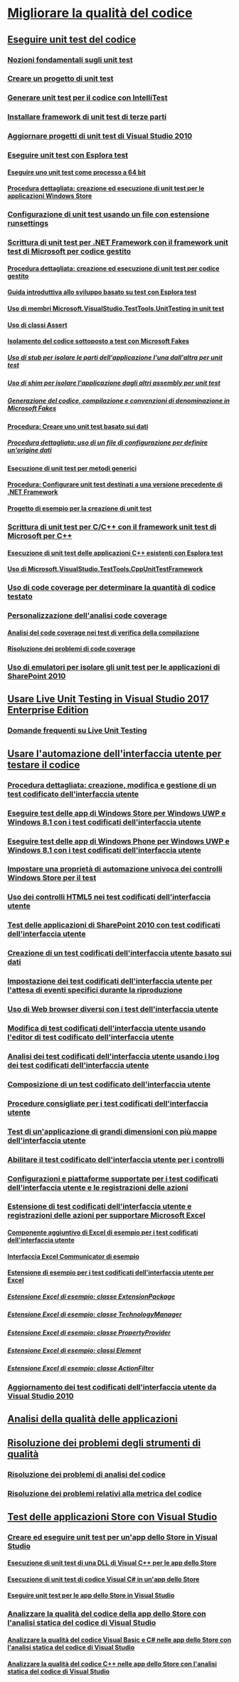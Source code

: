 # [Migliorare la qualità del codice](improve-code-quality.md)
## [Eseguire unit test del codice](unit-test-your-code.md)
### [Nozioni fondamentali sugli unit test](unit-test-basics.md)
### [Creare un progetto di unit test](create-a-unit-test-project.md)
### [Generare unit test per il codice con IntelliTest](generate-unit-tests-for-your-code-with-intellitest.md)
### [Installare framework di unit test di terze parti](install-third-party-unit-test-frameworks.md)
### [Aggiornare progetti di unit test di Visual Studio 2010](upgrade-visual-studio-2010-unit-test-projects.md)
### [Eseguire unit test con Esplora test](run-unit-tests-with-test-explorer.md)
#### [Eseguire uno unit test come processo a 64 bit](run-a-unit-test-as-a-64-bit-process.md)
#### [Procedura dettagliata: creazione ed esecuzione di unit test per le applicazioni Windows Store](walkthrough-creating-and-running-unit-tests-for-windows-store-apps.md)
### [Configurazione di unit test usando un file con estensione runsettings](configure-unit-tests-by-using-a-dot-runsettings-file.md)
### [Scrittura di unit test per .NET Framework con il framework unit test di Microsoft per codice gestito](writing-unit-tests-for-the-dotnet-framework-with-the-microsoft-unit-test-framework-for-managed-code.md)
#### [Procedura dettagliata: creazione ed esecuzione di unit test per codice gestito](walkthrough-creating-and-running-unit-tests-for-managed-code.md)
#### [Guida introduttiva allo sviluppo basato su test con Esplora test](quick-start-test-driven-development-with-test-explorer.md)
#### [Uso di membri Microsoft.VisualStudio.TestTools.UnitTesting in unit test](using-microsoft-visualstudio-testtools-unittesting-members-in-unit-tests.md)
#### [Uso di classi Assert](using-the-assert-classes.md)
#### [Isolamento del codice sottoposto a test con Microsoft Fakes](isolating-code-under-test-with-microsoft-fakes.md)
##### [Uso di stub per isolare le parti dell'applicazione l'una dall'altra per unit test](using-stubs-to-isolate-parts-of-your-application-from-each-other-for-unit-testing.md)
##### [Uso di shim per isolare l'applicazione dagli altri assembly per unit test](using-shims-to-isolate-your-application-from-other-assemblies-for-unit-testing.md)
##### [Generazione del codice, compilazione e convenzioni di denominazione in Microsoft Fakes](code-generation-compilation-and-naming-conventions-in-microsoft-fakes.md)
#### [Procedura: Creare uno unit test basato sui dati](how-to-create-a-data-driven-unit-test.md)
##### [Procedura dettagliata: uso di un file di configurazione per definire un'origine dati](walkthrough-using-a-configuration-file-to-define-a-data-source.md)
#### [Esecuzione di unit test per metodi generici](unit-tests-for-generic-methods.md)
#### [Procedura: Configurare unit test destinati a una versione precedente di .NET Framework](how-to-configure-unit-tests-to-target-an-earlier-version-of-the-dotnet-framework.md)
#### [Progetto di esempio per la creazione di unit test](sample-project-for-creating-unit-tests.md)
### [Scrittura di unit test per C/C++ con il framework unit test di Microsoft per C++](writing-unit-tests-for-c-cpp-with-the-microsoft-unit-testing-framework-for-cpp.md)
#### [Esecuzione di unit test delle applicazioni C++ esistenti con Esplora test](unit-testing-existing-cpp-applications-with-test-explorer.md)
#### [Uso di Microsoft.VisualStudio.TestTools.CppUnitTestFramework](using-microsoft-visualstudio-testtools-cppunittestframework.md)
### [Uso di code coverage per determinare la quantità di codice testato](using-code-coverage-to-determine-how-much-code-is-being-tested.md)
### [Personalizzazione dell'analisi code coverage](customizing-code-coverage-analysis.md)
#### [Analisi del code coverage nei test di verifica della compilazione](analyzing-code-coverage-in-build-verification-tests.md)
#### [Risoluzione dei problemi di code coverage](troubleshooting-code-coverage.md)
### [Uso di emulatori per isolare gli unit test per le applicazioni di SharePoint 2010](using-emulators-to-isolate-unit-tests-for-sharepoint-2010-applications.md)
## [Usare Live Unit Testing in Visual Studio 2017 Enterprise Edition](live-unit-testing.md)
### [Domande frequenti su Live Unit Testing](live-unit-testing-faq.md)
## [Usare l'automazione dell'interfaccia utente per testare il codice](use-ui-automation-to-test-your-code.md)
### [Procedura dettagliata: creazione, modifica e gestione di un test codificato dell'interfaccia utente](walkthrough-creating-editing-and-maintaining-a-coded-ui-test.md)
### [Eseguire test delle app di Windows Store per Windows UWP e Windows 8.1 con i test codificati dell'interfaccia utente](test-windows-store-8-1-apps-with-coded-ui-tests.md)
### [Eseguire test delle app di Windows Phone per Windows UWP e Windows 8.1 con i test codificati dell'interfaccia utente](test-windows-phone-8-1-apps-with-coded-ui-tests.md)
### [Impostare una proprietà di automazione univoca dei controlli Windows Store per il test](set-a-unique-automation-property-for-windows-store-controls-for-testing.md)
### [Uso dei controlli HTML5 nei test codificati dell'interfaccia utente](using-html5-controls-in-coded-ui-tests.md)
### [Test delle applicazioni di SharePoint 2010 con test codificati dell'interfaccia utente](testing-sharepoint-2010-applications-with-coded-ui-tests.md)
### [Creazione di un test codificati dell'interfaccia utente basato sui dati](creating-a-data-driven-coded-ui-test.md)
### [Impostazione dei test codificati dell'interfaccia utente per l'attesa di eventi specifici durante la riproduzione](making-coded-ui-tests-wait-for-specific-events-during-playback.md)
### [Uso di Web browser diversi con i test dell'interfaccia utente](using-different-web-browsers-with-coded-ui-tests.md)
### [Modifica di test codificati dell'interfaccia utente usando l'editor di test codificato dell'interfaccia utente](editing-coded-ui-tests-using-the-coded-ui-test-editor.md)
### [Analisi dei test codificati dell'interfaccia utente usando i log dei test codificati dell'interfaccia utente](analyzing-coded-ui-tests-using-coded-ui-test-logs.md)
### [Composizione di un test codificato dell'interfaccia utente](anatomy-of-a-coded-ui-test.md)
### [Procedure consigliate per i test codificati dell'interfaccia utente](best-practices-for-coded-ui-tests.md)
### [Test di un'applicazione di grandi dimensioni con più mappe dell'interfaccia utente](testing-a-large-application-with-multiple-ui-maps.md)
### [Abilitare il test codificato dell'interfaccia utente per i controlli](enable-coded-ui-testing-of-your-controls.md)
### [Configurazioni e piattaforme supportate per i test codificati dell'interfaccia utente e le registrazioni delle azioni](supported-configurations-and-platforms-for-coded-ui-tests-and-action-recordings.md)
### [Estensione di test codificati dell'interfaccia utente e registrazioni delle azioni per supportare Microsoft Excel](extending-coded-ui-tests-and-action-recordings-to-support-microsoft-excel.md)
#### [Componente aggiuntivo di Excel di esempio per i test codificati dell'interfaccia utente](sample-excel-add-in-for-coded-ui-testing.md)
#### [Interfaccia Excel Communicator di esempio](sample-excel-communicator-interface.md)
#### [Estensione di esempio per i test codificati dell'interfaccia utente per Excel](sample-coded-ui-test-extension-for-excel.md)
##### [Estensione Excel di esempio: classe ExtensionPackage](sample-excel-extension-extensionpackage-class.md)
##### [Estensione Excel di esempio: classe TechnologyManager](sample-excel-extension-technologymanager-class.md)
##### [Estensione Excel di esempio: classe PropertyProvider](sample-excel-extension-propertyprovider-class.md)
##### [Estensione Excel di esempio: classi Element](sample-excel-extension-element-classes.md)
##### [Estensione Excel di esempio: classe ActionFilter](sample-excel-extension-actionfilter-class.md)
### [Aggiornamento dei test codificati dell'interfaccia utente da Visual Studio 2010](upgrading-coded-ui-tests-from-visual-studio-2010.md)
## [Analisi della qualità delle applicazioni](../code-quality/analyzing-application-quality-by-using-code-analysis-tools.md)
## [Risoluzione dei problemi degli strumenti di qualità](troubleshooting-quality-tools.md)
### [Risoluzione dei problemi di analisi del codice](troubleshooting-code-analysis-issues.md)
### [Risoluzione dei problemi relativi alla metrica del codice](troubleshooting-code-metrics-issues.md)
## [Test delle applicazioni Store con Visual Studio](testing-store-apps-with-visual-studio.md)
### [Creare ed eseguire unit test per un'app dello Store in Visual Studio](create-and-run-unit-tests-for-a-store-app-in-visual-studio.md)
#### [Esecuzione di unit test di una DLL di Visual C++ per le app dello Store](unit-testing-a-visual-cpp-dll-for-store-apps.md)
#### [Esecuzione di unit test di codice Visual C# in un'app dello Store](unit-testing-visual-csharp-code-in-a-store-app.md)
#### [Eseguire unit test per le app dello Store in Visual Studio](run-unit-tests-for-store-apps-in-visual-studio.md)
### [Analizzare la qualità del codice della app dello Store con l'analisi statica del codice di Visual Studio](analyze-the-code-quality-of-store-apps-using-visual-studio-static-code-analysis.md)
#### [Analizzare la qualità del codice Visual Basic e C# nelle app dello Store con l'analisi statica del codice di Visual Studio](analyze-visual-basic-and-csharp-code-quality-in-store-apps-using-visual-studio-static-code-analysis.md)
#### [Analizzare la qualità del codice C++ nelle app dello Store con l'analisi statica del codice di Visual Studio](analyze-cpp-code-quality-of-store-apps-using-visual-studio-static-code-analysis.md)
